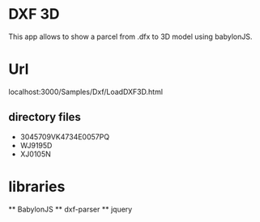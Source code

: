 # DXF 3D
This app allows to show a parcel from .dfx to 3D model using babylonJS.

# Url
localhost:3000/Samples/Dxf/LoadDXF3D.html

## directory files
- 3045709VK4734E0057PQ
- WJ9195D
- XJ0105N

# libraries
** BabylonJS
** dxf-parser
** jquery
